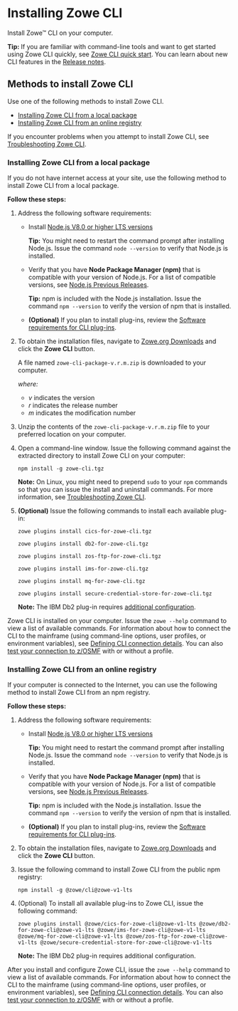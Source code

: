 # Installing Zowe CLI

Install Zowe&trade; CLI on your computer.

**Tip:** If you are familiar with command-line tools and want to get started using Zowe CLI quickly, see [Zowe CLI quick start](../getting-started/cli-getting-started.md). You can learn about new CLI features in the [Release notes](../getting-started/summaryofchanges.md).

## Methods to install Zowe CLI

Use one of the following methods to install Zowe CLI.

- [Installing Zowe CLI from a local package](#installing-zowe-cli-from-a-local-package)
- [Installing Zowe CLI from an online registry](#installing-zowe-cli-from-an-online-registry)

If you encounter problems when you attempt to install Zowe CLI, see [Troubleshooting Zowe CLI](../troubleshoot/cli/troubleshoot-cli.md).

### Installing Zowe CLI from a local package

If you do not have internet access at your site, use the following method to install Zowe CLI from a local package.

**Follow these steps:**

1. Address the following software requirements:

    - Install [Node.js V8.0 or higher LTS versions](https://nodejs.org/en/download/)

        **Tip:** You might need to restart the command prompt after installing Node.js. Issue the command `node --version` to verify that Node.js is installed.

    - Verify that you have **Node Package Manager (npm)** that is compatible with your version of Node.js. For a list of compatible versions, see [Node.js Previous Releases](https://nodejs.org/en/download/releases/).

        **Tip:** npm is included with the Node.js installation. Issue the command `npm --version` to verify the version of npm that is installed.

    - **(Optional)** If you plan to install plug-ins, review the [Software requirements for CLI plug-ins](cli-swreqplugins.md).

2. To obtain the installation files, navigate to [Zowe.org Downloads](https://zowe.org/#download) and click the **Zowe CLI** button.

   A file named `zowe-cli-package-v.r.m.zip` is downloaded to your computer.

    *where:*

    -  *v* indicates the version
    -  *r* indicates the release number
    -  *m* indicates the modification number

3. Unzip the contents of the `zowe-cli-package-v.r.m.zip` file to your preferred location on your computer.

4. Open a command-line window. Issue the following command against the extracted directory to install Zowe CLI on your computer:

    ```
    npm install -g zowe-cli.tgz
    ```

    **Note:** On Linux, you might need to prepend `sudo` to your `npm` commands so that you can issue the install and uninstall commands. For more information, see [Troubleshooting Zowe CLI](../troubleshoot/cli/troubleshoot-cli.md).

5. **(Optional)** Issue the following commands to install each available plug-in:

    ```
    zowe plugins install cics-for-zowe-cli.tgz
    ```

    ```
    zowe plugins install db2-for-zowe-cli.tgz
    ```

    ```
    zowe plugins install zos-ftp-for-zowe-cli.tgz
    ```

    ```
    zowe plugins install ims-for-zowe-cli.tgz
    ```

    ```
    zowe plugins install mq-for-zowe-cli.tgz
    ```

    ```
    zowe plugins install secure-credential-store-for-zowe-cli.tgz
    ```

    **Note:** The IBM Db2 plug-in requires [additional configuration](cli-db2plugin.md#installing).

Zowe CLI is installed on your computer. Issue the `zowe --help` command to view a list of available commands. For information about how to connect the CLI to the mainframe (using command-line options, user profiles, or environment variables), see [Defining CLI connection details](cli-configuringcli.md#defining-zowe-cli-connection-details). You can also [test your connection to z/OSMF](cli-configuringcli.md#testing-zowe-cli-connection-to-z-osmf) with or without a profile.

### Installing Zowe CLI from an online registry

If your computer is connected to the Internet, you can use the following method to install Zowe CLI from an npm registry.

**Follow these steps:**

1. Address the following software requirements:

    - Install [Node.js V8.0 or higher LTS versions](https://nodejs.org/en/download/)

        **Tip:** You might need to restart the command prompt after installing Node.js. Issue the command `node --version` to verify that Node.js is installed.

    - Verify that you have **Node Package Manager (npm)** that is compatible with your version of Node.js. For a list of compatible versions, see [Node.js Previous Releases](https://nodejs.org/en/download/releases/).

        **Tip:** npm is included with the Node.js installation. Issue the command `npm --version` to verify the version of npm that is installed.

    - **(Optional)** If you plan to install plug-ins, review the [Software requirements for CLI plug-ins](swreqplugin.md).

2. To obtain the installation files, navigate to [Zowe.org Downloads](https://zowe.org/#download) and click the **Zowe CLI** button.

3.  Issue the following command to install Zowe CLI from the public npm registry:

    ```
    npm install -g @zowe/cli@zowe-v1-lts
    ```

4. (Optional) To install all available plug-ins to Zowe CLI, issue the following command:

    ```
    zowe plugins install @zowe/cics-for-zowe-cli@zowe-v1-lts @zowe/db2-for-zowe-cli@zowe-v1-lts @zowe/ims-for-zowe-cli@zowe-v1-lts @zowe/mq-for-zowe-cli@zowe-v1-lts @zowe/zos-ftp-for-zowe-cli@zowe-v1-lts @zowe/secure-credential-store-for-zowe-cli@zowe-v1-lts
    ```

    **Note:** The IBM Db2 plug-in requires additional configuration.

After you install and configure Zowe CLI, issue the `zowe --help` command to view a list of available commands. For information about how to connect the CLI to the mainframe (using command-line options, user profiles, or environment variables), see [Defining CLI connection details](cli-configuringcli.md#defining-zowe-cli-connection-details). You can also [test your connection to z/OSMF](cli-configuringcli.md#testing-zowe-cli-connection-to-z-osmf) with or without a profile.



